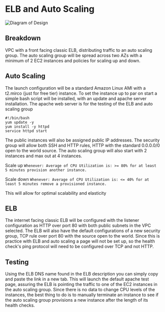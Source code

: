 # ELB and Auto Scaling

![Diagram of Design](https://i.imgur.com/PAImU4V.png)

## Breakdown

VPC with a front facing classic ELB, distributing traffic to an auto scaling group. The auto scaling group will be spread across two AZs with a minimum of 2 EC2 instances and policies for scaling up and down.

## Auto Scaling

The launch configuration will be a standard Amazon Linux AMI with a t2.mirco (just for free tier) instance. To set the instance up to par on start a simple bash script will be installed, with an update and apache server installation. The apache web server is for the testing of the ELB and auto scaling group

    #!/bin/bash
    yum update -y
    yum install -y httpd
    service httpd start

The public instances will also be assigned public IP addresses. The security group will allow both SSH and HTTP rules, HTTP with the standard 0.0.0.0/0 open to the world source.  The auto scaling group will also start with 2 instances and max out at 4 instances.

Scale up `Whenever: Average of CPU Utilization is: >= 80% for at least 5 minutes provision another instance.`

Scale down `Whenever: Average of CPU Utilization is: <= 40% for at least 5 minutes remove a provisioned instance.`

This will allow for optimal scalability and elasticity

## ELB

The internet facing classic ELB will be configured with the listener configuration as HTTP over port 80 with both public subnets in the VPC selected.  The ELB will also have the default configurations of a new security group, TCP rule over port 80 with the source open to the world. Since this is practice with ELB and auto scaling a page will not be set up, so the health check's ping protocol will need to be configured over TCP and not HTTP.


## Testing

Using the ELB DNS name found in the ELB description you can simply copy and paste the link in a new tab. This will launch the default apache test page, assuring the ELB is pointing the traffic to one of the EC2 instances in the auto scaling group. Since there is no data to change CPU levels of the instances, the best thing to do is to manually terminate an instance to see if the auto scaling group provisions a new instance after the length of its health checks.
